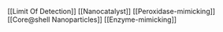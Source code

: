 [[Limit Of Detection]]
[[Nanocatalyst]]
[[Peroxidase-mimicking]]
[[Core@shell Nanoparticles]]
[[Enzyme-mimicking]]
